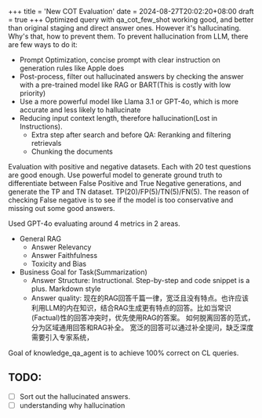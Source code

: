 +++
title = 'New COT Evaluation'
date = 2024-08-27T20:02:20+08:00
draft = true
+++
Optimized query with qa_cot_few_shot working good, and better than original staging and direct answer ones.
However it's hallucinating. Why's that, how to prevent them.
To prevent hallucination from LLM, there are few ways to do it:
- Prompt Optimization, concise prompt with clear instruction on generation rules like Apple does
- Post-process, filter out hallucinated answers by checking the answer with a pre-trained model like RAG or BART(This is costly with low priority)
- Use a more powerful model like Llama 3.1 or GPT-4o, which is more accurate and less likely to hallucinate
- Reducing input context length, therefore hallucination(Lost in Instructions).
    - Extra step after search and before QA: Reranking and filtering retrievals
    - Chunking the documents

Evaluation with positive and negative datasets.
Each with 20 test questions are good enough.
Use powerful model to generate ground truth to differentiate between False Positive and True Negative generations, and generate the TP and TN dataset.
TP(20)/FP(5)/TN(5)/FN(5).
The reason of checking False negative is to see if the model is too conservative and missing out some good answers.

Used GPT-4o evaluating around 4 metrics in 2 areas.

- General RAG
    - Answer Relevancy
    - Answer Faithfulness
    - Toxicity and Bias
- Business Goal for Task(Summarization)
    - Answer Structure: Instructional. Step-by-step and code snippet is a plus. Markdown style
    - Answer quality: 现在的RAG回答千篇一律，宽泛且没有特点。也许应该利用LLM的内在知识，结合RAG生成更有特点的回答。比如当常识(Factual)性的回答冲突时，优先使用RAG的答案。
      如何脱离回答的范式，分为区域通用回答和RAG补全。 宽泛的回答可以通过补全提问，缺乏深度需要引入专家系统，

Goal of knowledge_qa_agent is to achieve 100% correct on CL queries.

## TODO:
- [ ] Sort out the hallucinated answers.
- [ ] understanding why hallucination

